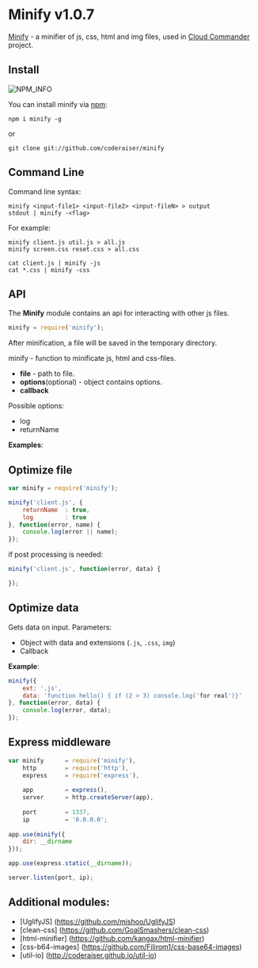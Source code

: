 Minify v1.0.7
===============
[NPM_INFO_IMG]:             https://nodei.co/npm/minify.png?stars

[Minify](http://coderaiser.github.io/minify "Minify") - a minifier of js, css, html and img files,
used in [Cloud Commander](http://cloudcmd.io "Cloud Commander") project.

Install
---------------
![NPM_INFO][NPM_INFO_IMG]

You can install minify via [npm](https://www.npmjs.org/):

    npm i minify -g
or
    
    git clone git://github.com/coderaiser/minify

Command Line
---------------
Command line syntax:

```
minify <input-file1> <input-file2> <input-fileN> > output
stdout | minify -<flag>
```
For example:

```
minify client.js util.js > all.js
minify screen.css reset.css > all.css

cat client.js | minify -js
cat *.css | minify -css
```

API
---------------
The **Minify** module contains an api for interacting with other js files.


```js
minify = require('minify');
```
After minification, a file will be saved in the temporary directory.

minify - function to minificate js, html and css-files.

 - **file**                 - path to file.
 - **options**(optional)    - object contains options.
 - **callback**

Possible options:
 - log
 - returnName

**Examples**:

## Optimize file
```js
var minify = require('minify');

minify('client.js', {
    returnName  : true,
    log         : true
}, function(error, name) {
    console.log(error || name);
});
```

if post processing is needed: 

```js
minify('client.js', function(error, data) {

});
```

## Optimize data
Gets data on input.
Parameters:
- Object with data and extensions (`.js`, `.css`, `img`)
- Callback

**Example**:

```js
minify({
    ext: '.js',
    data: 'function hello() { if (2 > 3) console.log('for real')}'
}, function(error, data) {
    console.log(error, data);
});
```

## Express middleware

```js
var minify      = require('minify'),
    http        = require('http'),
    express     = require('express'),
    
    app         = express(),
    server      = http.createServer(app),
    
    port        = 1337,
    ip          = '0.0.0.0';
    
app.use(minify({
    dir: __dirname
}));

app.use(express.static(__dirname));

server.listen(port, ip);
```

Additional modules:
---------------
- [UglifyJS] (https://github.com/mishoo/UglifyJS)
- [clean-css] (https://github.com/GoalSmashers/clean-css)
- [html-minifier] (https://github.com/kangax/html-minifier)
- [css-b64-images] (https://github.com/Filirom1/css-base64-images)
- [util-io] (http://coderaiser.github.io/util-io)
